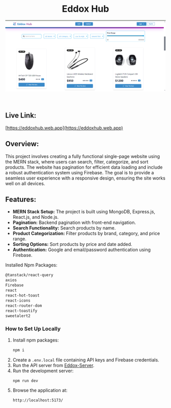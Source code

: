 
<h1 align="center">Eddox Hub </h1>


<p align="center">
  <img src="/public/eddoxHub.png" alt="Hr Hub Pro">
</p>
<br>


## Live Link:

[https://eddoxhub.web.app](https://eddoxhub.web.app)

## Overview:
This project involves creating a fully functional single-page website using the MERN stack,
where users can search, filter, categorize, and sort products. The website has pagination for efficient
data loading and include a robust authentication system using Firebase.
The goal is to provide a seamless user experience with a responsive design, ensuring the site works well on all devices.

## Features:
- **MERN Stack Setup:** The project is built using MongoDB, Express.js, React.js, and Node.js.
- **Pagination:** Backend pagination with front-end navigation.
- **Search Functionality:** Search products by name.
- **Product Categorization:** Filter products by brand, category, and price range.
- **Sorting Options:** Sort products by price and date added.
- **Authentication:** Google and email/password authentication using Firebase.




Installed Npm Packages:
```
@tanstack/react-query
axios
Firebase
react
react-hot-toast
react-icons
react-router-dom
react-toastify
sweetalert2
```

### How to Set Up Locally

1. Install npm packages:
    ```sh
    npm i
    ```
2. Create a `.env.local` file containing API keys and Firebase credentials.
3. Run the API server from [Eddox-Server](https://github.com/younusFoysal/Eddox-Hub-Server).
4. Run the development server:
    ```sh
    npm run dev
    ```
5. Browse the application at:
    ```sh
    http://localhost:5173/
    ```

